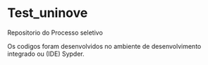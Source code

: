 # Test_uninove

Repositorio do Processo seletivo

Os codigos foram desenvolvidos no ambiente de desenvolvimento integrado ou (IDE) Sypder.
